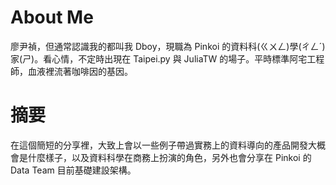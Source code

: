 # About Me

廖尹禎，但通常認識我的都叫我 Dboy，現職為 Pinkoi 的資料科(ㄍㄨㄥ)學(ㄔㄥˊ)家(ㄕ)。看心情，不定時出現在 Taipei.py 與 JuliaTW 的場子。平時標準阿宅工程師，血液裡流著咖啡因的基因。

# 摘要

在這個簡短的分享裡，大致上會以一些例子帶過實務上的資料導向的產品開發大概會是什麼樣子，以及資料科學在商務上扮演的角色，另外也會分享在 Pinkoi 的 Data Team 目前基礎建設架構。
